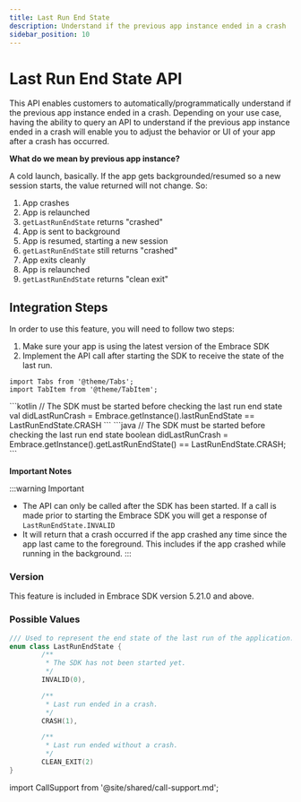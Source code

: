 ```yaml
---
title: Last Run End State
description: Understand if the previous app instance ended in a crash
sidebar_position: 10
---
```


# Last Run End State API

This API enables customers to automatically/programmatically understand if the previous app instance ended in a crash. Depending on your use case, having the ability to query an API to understand if the previous app instance ended in a crash will enable you to adjust the behavior or UI of your app after a crash has occurred.

**What do we mean by previous app instance?** 

A cold launch, basically. If the app gets backgrounded/resumed so a new session starts, the value returned will not change. So:

1. App crashes
2. App is relaunched
3. `getLastRunEndState` returns "crashed"
4. App is sent to background
5. App is resumed, starting a new session
6. `getLastRunEndState` still returns "crashed"
7. App exits cleanly
8. App is relaunched
9. `getLastRunEndState` returns "clean exit"

## Integration Steps

In order to use this feature, you will need to follow two steps:

1. Make sure your app is using the latest version of the Embrace SDK
2. Implement the API call after starting the SDK to receive the state of the last run.

```mdx-code-block
import Tabs from '@theme/Tabs';
import TabItem from '@theme/TabItem';
```

<Tabs groupId="android-language" queryString="android-language">
<TabItem value="kotlin" label="Kotlin">
```kotlin
// The SDK must be started before checking the last run end state
val didLastRunCrash = Embrace.getInstance().lastRunEndState == LastRunEndState.CRASH
```
</TabItem>
<TabItem value="java" label="Java">
```java
// The SDK must be started before checking the last run end state
boolean didLastRunCrash = Embrace.getInstance().getLastRunEndState() == LastRunEndState.CRASH;
```
</TabItem>
</Tabs>


**Important Notes**

:::warning Important
- The API can only be called after the SDK has been started. If a call is made prior to starting the Embrace SDK you will get a response of `LastRunEndState.INVALID`
- It will return that a crash occurred if the app crashed any time since the app last came to the foreground. This includes if the app crashed while running in the background.
:::

### Version

This feature is included in Embrace SDK version 5.21.0 and above.

### Possible Values

```kotlin
/// Used to represent the end state of the last run of the application.
enum class LastRunEndState {
        /**
         * The SDK has not been started yet.
         */
        INVALID(0),

        /**
         * Last run ended in a crash.
         */
        CRASH(1),

        /**
         * Last run ended without a crash.
         */
        CLEAN_EXIT(2)
}
```

import CallSupport from '@site/shared/call-support.md';

<CallSupport />
